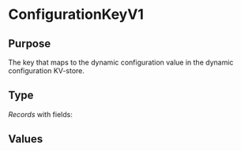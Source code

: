 # ConfigurationKeyV1

## Purpose

<!-- --8<-- [start:purpose] -->
The key that maps to the dynamic configuration value in the dynamic configuration KV-store.
<!-- --8<-- [end:purpose] -->

## Type

<!-- --8<-- [start:type] -->
<div class="type" markdown>


*Records* with fields:

</div>
<!-- --8<-- [end:type] -->

## Values

